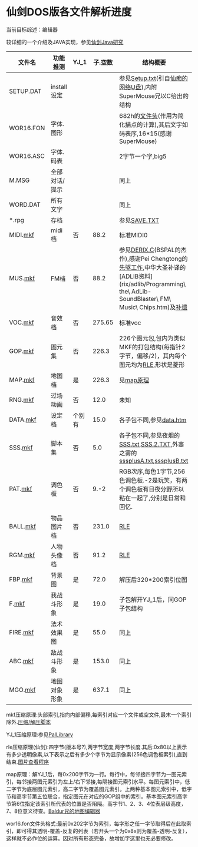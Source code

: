 仙剑DOS版各文件解析进度
===

当前目标综述：编辑器

较详细的一个介绍及JAVA实现，参见[仙剑Java研究](https://web.archive.org/web/20110427035233/http://www.ismyway.com/pal/index.htm)

|文件名|功能推测|YJ_1|子.空数|结构概要|
|-----|------|-----|------|------|
|SETUP.DAT|install设定|||参见[Setup.txt](Setup.txt)(引自[仙痴的网络U盘](http://softwide.ys168.com)),内附SuperMouse兄以C给出的结构|
|WOR16.FON|字体.图形|||682h的[文件头](#fon)(作用为简化描点的计算),其后文字如码表序,16*15(感谢SuperMouse)|
|WOR16.ASC|字体.码表|||2字节一个字,big5
|M.MSG|全部对话/提示|||同上
|WORD.DAT|所有文字|||同上
|*.rpg|存档|||参见[SAVE.TXT](SAVE.TXT)
|MIDI.[mkf](#mkf)|midi档|否|88.2|标准MIDI0
|MUS.[mkf](#mkf)|FM档|否|88.2|参见[DERIX.C](rix/DERIX.C)(BSPAL的杰作),感谢Pei Chengtong的[先驱工作](rix/playrix_final.asm),中华大圣补译的[ADLIB资料](rix/adlib/Programming\ the\ AdLib-SoundBlaster\ FM\ Music\ Chips.htm)及[补遗](rix/adlib/补充.htm)
|VOC.[mkf](#mkf)|音效档|否|275.65|标准voc|
|GOP.[mkf](#mkf)|图元集|否|226.3|226个图元包,包内为类似MKF的打包结构(每指针2字节，偏移/2)，其内每个图元均为[RLE](#rle),形状是菱形
|MAP.[mkf](#mkf)|地图档|是|226.3|见[map原理](#map)
|RNG.[mkf](#mkf)|过场动画|否|12.0|未知|
|DATA.[mkf](#mkf)|设定档|个别有|15.0|各子包不同,参见[data.htm](data.htm)
|SSS.[mkf](#mkf)|脚本集|否|5.0|各子包不同,参见夜烟的[SSS.txt](SSS.txt),[SSS.2.TXT](SSS.2.TXT),外塞之雾的[sssplusA.txt](sssplusA.txt),[sssplusB.txt](sssplusB.txt)
|PAT.[mkf](#mkf)|调色板|否|9.-2|RGB次序,每色1字节,256色调色板.-2是玩笑，有两个调色板有日夜分野所以粘在一起了,分别是日常和回忆.|
|BALL.[mkf](#mkf)|物品图片档|否|231.0|[RLE](#rle)|
|RGM.[mkf](#mkf)|人物头像档|否|91.2|[RLE](#rle)|
|FBP.[mkf](#mkf)|背景图|是|72.0|解压后320*200索引位图|
|F.[mkf](#mkf)|我战斗形象|是|19.0|子包解开YJ_1后，同GOP子包结构|
|FIRE.[mkf](#mkf)|法术效果图|是|55.0|同上|
|ABC.[mkf](#mkf)|敌战斗形象|是|153.0|同上|
|MGO.[mkf](#mkf)|地图对象形象|是|637.1|同上

<a name="mkf"></a>mkf压缩原理:头部索引,指向内部偏移,每索引对应一个文件或空文件,最末一个索引除外.[压缩/解压脚本](PackageUtils)

<a name="yj1"></a>YJ_1压缩原理:参见[PalLibrary](https://github.com/palxex/palresearch/tree/master/PalLibrary)

<a name="rle"></a>rle压缩原理(仙剑):四字节(版本号?),两字节宽度,两字节长度.其后:0x80以上表示有多少透明像素,以下表示之后有多少个字节为显示像素(256色调色板索引),直到结束.[图片查看程序](https://github.com/palxex/palresearch/tree/master/DJGPPProgs)

<a name="map"></a>
map原理：解YJ_1后，每0x200字节为一行。每行中，每邻接四字节为一图元索引，每邻接两图元索引为左上/右下邻接,每隔接图元索引水平。每图元索引中，低二字节为底层图元索引，高二字节为覆盖图元索引。上两种基本图元索引中，低字节和高字节第五位联合，指定图元在对应的GOP组中的索引。基本图元索引高字节第6位指定该索引所代表的位置是否阻隔。高字节1、2、3、4位表层级高度，7、8位意义待查。[Baldur兄的地图编辑器](https://github.com/palxex/palresearch/tree/master/MapEditor)

<a name="fon"></a>wor16.fon文件头格式:最前0x202字节为索引，每字形之任一字节取得后在此取索引，即可得其透明-覆盖-反复的列表（若开头一个为0x8x则为覆盖-透明-反复），这样就不必作位的运算。因对所有形态完备，故增加字这里也无必要修改。
